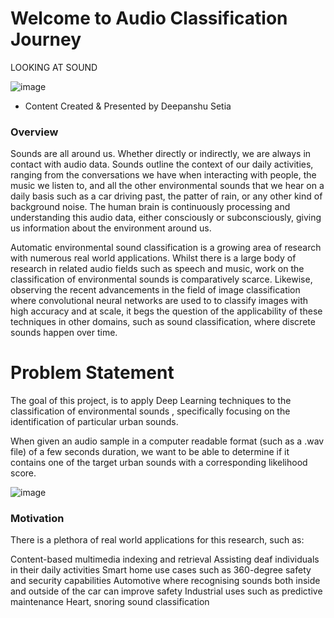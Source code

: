Welcome to Audio Classification Journey
============================

LOOKING AT SOUND

![image](https://cdn-images-1.medium.com/max/2600/1*TRurXpWTjfLg-oDzamHApA.jpeg)

- Content Created & Presented by Deepanshu Setia

### Overview

Sounds are all around us. Whether directly or indirectly, we are always in contact with audio data. Sounds outline the context of our daily activities, ranging from the conversations we have when interacting with people, the music we listen to, and all the other environmental sounds that we hear on a daily basis such as a car driving past, the patter of rain, or any other kind of background noise. The human brain is continuously processing and understanding this audio data, either consciously or subconsciously, giving us information about the environment around us.

Automatic environmental sound classification is a growing area of research with numerous real world applications. Whilst there is a large body of research in related audio fields such as speech and music, work on the classification of environmental sounds is comparatively scarce. Likewise, observing the recent advancements in the field of image classification where convolutional neural networks are used to to classify images with high accuracy and at scale, it begs the question of the applicability of these techniques in other domains, such as sound classification, where discrete sounds happen over time.

Problem Statement
=======================

The goal of this project, is to apply Deep Learning techniques to the classification of environmental sounds , specifically focusing on the identification of particular urban sounds.

When given an audio sample in a computer readable format (such as a .wav file) of a few seconds duration, we want to be able to determine if it contains one of the target urban sounds with a corresponding likelihood score.

![image](https://i.ibb.co/kBBVLX4/image.png)

### Motivation

There is a plethora of real world applications for this research, such as:

Content-based multimedia indexing and retrieval
Assisting deaf individuals in their daily activities
Smart home use cases such as 360-degree safety and security capabilities
Automotive where recognising sounds both inside and outside of the car can improve safety
Industrial uses such as predictive maintenance
Heart, snoring sound classification

```{tableofcontents}
```
